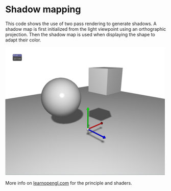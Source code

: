# Shadow mapping

This code shows the use of two pass rendering to generate shadows. A shadow map is first initialized from the light viewpoint using an orthographic projection. Then the shadow map is used when displaying the shape to adapt their color.

<img src="pic.jpg" alt="" width="500px"/>

More info on <a href="https://learnopengl.com/Advanced-Lighting/Shadows/Shadow-Mapping">learnopengl.com</a> for the principle and shaders.

